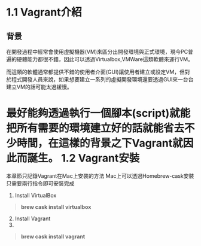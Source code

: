 1.1 Vagrant介紹
=======
背景
----------


在開發過程中經常會使用虛擬機器(VM)來區分出開發環境與正式環境，現今PC普遍的硬體能力都很不錯，因此可以透過Virtualbox,VMWare這類軟體來運行VM。

而這類的軟體通常都提供不錯的使用者介面(GUI)讓使用者建立或設定VM，但對於程式開發人員來說，如果想要建立一系列的虛擬開發環境還要透過GUI來一台台建立VM的話可能太過緩慢。

最好能夠透過執行一個腳本(script)就能把所有需要的環境建立好的話就能省去不少時間，在這樣的背景之下Vagrant就因此而誕生。
1.2 Vagrant安裝
=======
本章節只記錄Vagrant在Mac上安裝的方法
Mac上可以透過Homebrew-cask安裝
只需要兩行指令即可安裝完成

 1. Install VirtualBox

> **brew cask install virtualbox**

2. Install Vagrant
3. 

> **brew cask install vagrant**
